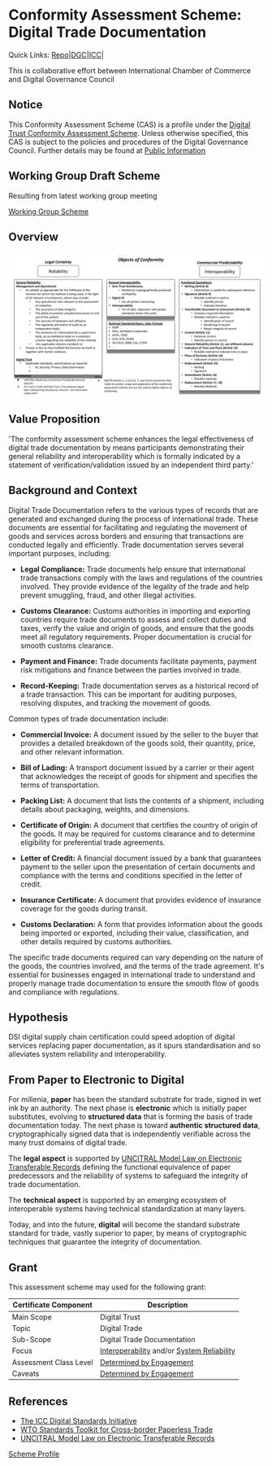 # Conformity Assessment Scheme: Digital Trade Documentation

Quick Links: [Repo](https://github.com/dgc-cgn/CAS-Digital-Trade-Documentation)|[DGC](https://github.com/dgc-cgn)|[ICC](https://iccwbo.org/)|

This is collaborative effort between International Chamber of Commerce and Digital Governance Council

## Notice

This Conformity Assessment Scheme (CAS) is a profile under the [Digital Trust Conformity Assessment Scheme](https://github.com/dgc-cgn/CAS-Digital-Trust). Unless otherwise specified, this CAS is subject to the policies and procedures of the Digital Governance Council. Further details may be found at [Public Information](https://github.com/dgc-cgn/CAS-Digital-Trust/blob/main/public-information/README.mdhttps://github.com/dgc-cgn/CAS-Digital-Trust/blob/main/public-information/README.md)

## Working Group Draft Scheme

Resulting from latest working group meeting

[Working Group Scheme](./scheme/wgdraftscheme.md)



## Overview

![Scheme Overview](./scheme/objects/obj-conformity.png)


## Value Proposition

'The conformity assessment scheme enhances the legal effectiveness of digital trade documentation by means participants demonstrating their general reliability and interoperability which is formally indicated by a statement of verification/validation issued by an independent third party.'

## Background and Context

Digital Trade Documentation refers to the various types of records that are generated and exchanged during the process of international trade. These documents are essential for facilitating and regulating the movement of goods and services across borders and ensuring that transactions are conducted legally and efficiently. Trade documentation serves several important purposes, including:

* **Legal Compliance:** Trade documents help ensure that international trade transactions comply with the laws and regulations of the countries involved. They provide evidence of the legality of the trade and help prevent smuggling, fraud, and other illegal activities.

* **Customs Clearance:** Customs authorities in importing and exporting countries require trade documents to assess and collect duties and taxes, verify the value and origin of goods, and ensure that the goods meet all regulatory requirements. Proper documentation is crucial for smooth customs clearance.

* **Payment and Finance:** Trade documents facilitate payments, payment risk mitigations and finance between the parties involved in trade.

* **Record-Keeping:** Trade documentation serves as a historical record of a trade transaction. This can be important for auditing purposes, resolving disputes, and tracking the movement of goods.

Common types of trade documentation include:

* **Commercial Invoice:** A document issued by the seller to the buyer that provides a detailed breakdown of the goods sold, their quantity, price, and other relevant information.

* **Bill of Lading:** A transport document issued by a carrier or their agent that acknowledges the receipt of goods for shipment and specifies the terms of transportation.

* **Packing List:** A document that lists the contents of a shipment, including details about packaging, weights, and dimensions.

* **Certificate of Origin:** A document that certifies the country of origin of the goods. It may be required for customs clearance and to determine eligibility for preferential trade agreements.

* **Letter of Credit:** A financial document issued by a bank that guarantees payment to the seller upon the presentation of certain documents and compliance with the terms and conditions specified in the letter of credit.

* **Insurance Certificate:** A document that provides evidence of insurance coverage for the goods during transit.

* **Customs Declaration:** A form that provides information about the goods being imported or exported, including their value, classification, and other details required by customs authorities.

The specific trade documents required can vary depending on the nature of the goods, the countries involved, and the terms of the trade agreement. It's essential for businesses engaged in international trade to understand and properly manage trade documentation to ensure the smooth flow of goods and compliance with regulations.

## Hypothesis

DSI digital supply chain certification could speed adoption of digital services replacing paper documentation, as it spurs standardisation and so alleviates system reliability and interoperability.

## From Paper to Electronic to Digital

For millenia, **paper** has been the standard substrate for trade, signed in wet ink by an authority. The next phase is **electronic** which is initially paper substitutes, evolving to **structured data** that is forming the basis of trade documentation today. The next phase is toward **authentic structured data**, cryptographically signed data that is independently verifiable across the many trust domains of digital trade.

The **legal aspect** is supported by [UNCITRAL Model Law on Electronic Transferable Records](https://uncitral.un.org/en/texts/ecommerce/modellaw/electronic_transferable_records) defining the functional equivalence of paper predecessors and the reliability of systems to safeguard the integrity of trade documentation.

The **technical aspect** is supported by an emerging ecosystem of interoperable systems having technical standardization at many layers.

Today, and into the future, **digital** will become the standard substrate standard for trade, vastly superior to paper, by means of cryptographic techniques that guarantee the integrity of documentation.

## Grant

This assessment scheme may used for the following grant:

|Certificate Component|Description|
|---|---|
|Main Scope|Digital Trust|
|Topic|Digital Trade|
|Sub-Scope|Digital Trade Documentation|
|Focus|[Interoperability](./digital-trust-main-scope.md#digital-trust-interoperability) and/or [System Reliability](./digital-trust-main-scope.md#system-reliability)|
|Assessment Class Level|[Determined by Engagement](digital-trust-main-scope.md#assessment-class-level)|
|Caveats|[Determined by Engagement](./digital-trust-main-scope.md#caveats)|




## References

* [The ICC Digital Standards Initiative](https://www.dsi.iccwbo.org/)
* [WTO Standards Toolkit for Cross-border Paperless Trade](https://www.wto.org/english/res_e/publications_e/standtoolkit22_e.htm)
* [UNCITRAL Model Law on Electronic Transferable Records](https://uncitral.un.org/en/texts/ecommerce/modellaw/electronic_transferable_records)

[Scheme Profile](./digital-trade-documentation.md)
